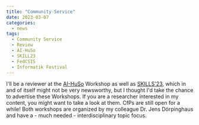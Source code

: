 ```yaml
---
title: "Community Service"
date: 2023-03-07
categories:
  - news
tags:
  - Community Service
  - Review
  - AI-HuSo
  - SKILL23
  - FedCSIS
  - Informatik Festival
---
```


I'll be a reviewer at the [AI-HuSo](https://fedcsis.org/sessions/itbs/ai-huso) Workshop as well as [SKILLS'23](https://www.bibb.de/de/172130.php), which in and of itself might not be very newsworthy, but I thought I'd take the chance to advertise these Workshops. If you are a researcher interested in my content, you might want to take a look at them. CfPs are still open for a while! Both workshops are organized by my colleague Dr. Jens Dörpinghaus and have a - much needed - interdisciplinary topic focus. 